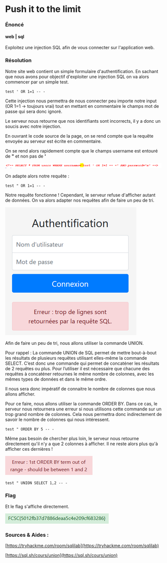 # Push it to the limit

### Énoncé

#### web \| sql

Exploitez une injection SQL afin de vous connecter sur l'application web.

### Résolution

Notre site web contient un simple formulaire d'authentification. En sachant que nous avons pour objectif d'exploiter une injection SQL on va alors commencer par un simple test.

```text
test ' OR 1=1 -- -
```

Cette injection nous permettra de nous connecter peu importe notre input \(OR 1=1 -&gt; toujours vrai\) tout en mettant en commentaire le champs mot de passe qui sera donc ignoré. 

Le serveur nous retourne que nos identifiants sont incorrects, il y a donc un soucis avec notre injection. 

En ouvrant le code source de la page, on se rend compte que la requête envoyée au serveur est écrite en commentaire. 

On se rend alors rapidement compte que le champs username est entouré de **"** et non pas de **'**

![alt text](https://github.com/AnthoLaMalice/CTF-Writeups/blob/main/FCSC2021/pictures/pushit1.PNG)

On adapte alors notre requête :

```text
test " OR 1=1 -- -
```

Notre requête fonctionne ! Cependant, le serveur refuse d'afficher autant de données. On va alors adapter nos requêtes afin de faire un peu de tri. 

![alt text](https://github.com/AnthoLaMalice/CTF-Writeups/blob/main/FCSC2021/pictures/pushit2.PNG)

Afin de faire un peu de tri, nous allons utiliser la commande UNION. 

Pour rappel : La commande UNION de SQL permet de mettre bout-à-bout les résultats de plusieurs requêtes utilisant elles-même la commande SELECT. C’est donc une commande qui permet de concaténer les résultats de 2 requêtes ou plus. Pour l’utiliser il est nécessaire que chacune des requêtes à concaténer retournes le même nombre de colonnes, avec les mêmes types de données et dans le même ordre.

Il nous sera donc impératif de connaitre le nombre de colonnes que nous allons afficher.

Pour ce faire, nous allons utiliser la commande ORDER BY. Dans ce cas, le serveur nous retournera une erreur si nous utilisons cette commande sur un trop grand nombre de colonnes. Cela nous permettra donc indirectement de savoir le nombre de colonnes qui nous intéressent. 

```text
test " ORDER BY 5 -- -
```

Même pas besoin de chercher plus loin, le serveur nous retourne directement qu'il n'y a que 2 colonnes à afficher. Il ne reste alors plus qu'à afficher ces dernières ! 

![alt text](https://github.com/AnthoLaMalice/CTF-Writeups/blob/main/FCSC2021/pictures/pushit3.PNG)

```text
test " UNION SELECT 1,2 -- -
```

### Flag

Et le flag s'affiche directement.

![alt text](https://github.com/AnthoLaMalice/CTF-Writeups/blob/main/FCSC2021/pictures/pushit4.PNG)

### Sources & Aides :

[https://tryhackme.com/room/sqlilab](https://tryhackme.com/room/sqlilab)

[https://sql.sh/cours/union](https://sql.sh/cours/union)

